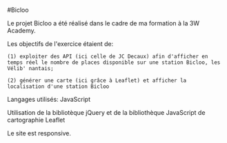 #Bicloo

Le projet Bicloo a été réalisé dans le cadre de ma formation à la 3W Academy.

Les objectifs de l'exercice étaient de:
    
    (1) exploiter des API (ici celle de JC Decaux) afin d'afficher en temps réel le nombre de places disponible sur une station Bicloo, les Vélib' nantais;
    
    (2) générer une carte (ici grâce à Leaflet) et afficher la localisation d'une station Bicloo

Langages utilisés: JavaScript

Utilisation de la bibliotèque jQuery et de la bibliothèque JavaScript de cartographie Leaflet

Le site est responsive.
